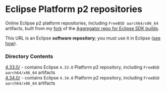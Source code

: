 # Eclipse Platform p2 repositories

Online Eclipse p2 platform repositories, including `FreeBSD aarch64/x86_64` artifacts, built from my [fork](https://github.com/chirontt/eclipse.platform.releng.aggregator) of the [Aggregator repo for Eclipse SDK builds](https://github.com/eclipse-platform/eclipse.platform.releng.aggregator).

This URL is an Eclipse **software repository**; you must use it in Eclipse ([see how](https://help.eclipse.org/topic/org.eclipse.platform.doc.user/tasks/tasks-127.htm)).

### Directory Contents

[4.33.0/](4.33.0) - contains Eclipse `4.33.0` Platform p2 repository, including `FreeBSD aarch64/x86_64` artifacts  
[4.34.0/](4.34.0) - contains Eclipse `4.34.0` Platform p2 repository, including `FreeBSD aarch64/x86_64` artifacts  
